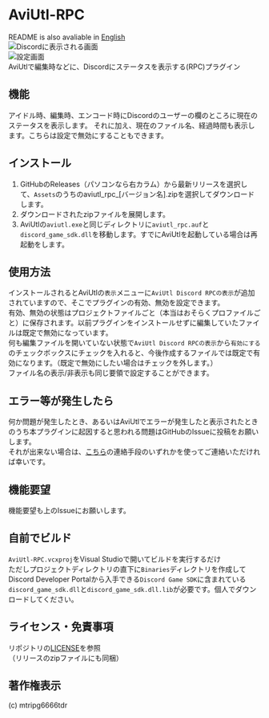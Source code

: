 # AviUtl-RPC 
README is also avaliable in [English](docs/README.en.md)  
![Discordに表示される画面](https://me.myon.ga/assets/AviUtl-RPC.png)  
![設定画面](https://user-images.githubusercontent.com/56076195/148711806-cb1e30c2-f12c-46a1-a035-78ae4891bb48.png)  
AviUtlで編集時などに、Discordにステータスを表示する(RPC)プラグイン

## 機能
アイドル時、編集時、エンコード時にDiscordのユーザーの欄のところに現在のステータスを表示します。
それに加え、現在のファイル名、経過時間も表示します。こちらは設定で無効にすることもできます。

## インストール
1. GitHubのReleases（パソコンなら右カラム）から最新リリースを選択して、`Assets`のうちのaviutl_rpc_[バージョン名].zipを選択してダウンロードします。  
2. ダウンロードされたzipファイルを展開します。  
3. AviUtlの`aviutl.exe`と同じディレクトリに`aviutl_rpc.auf`と`discord_game_sdk.dll`を移動します。すでにAviUtlを起動している場合は再起動をします。  

## 使用方法
インストールされるとAviUtlの`表示`メニューに`AviUtl Discord RPCの表示`が追加されていますので、そこでプラグインの有効、無効を設定できます。  
有効、無効の状態はプロジェクトファイルごと（本当はおそらくプロファイルごと）に保存されます。以前プラグインをインストールせずに編集していたファイルは既定で無効になっています。  
何も編集ファイルを開いていない状態で`AviUtl Discord RPCの表示`から`有効にする`のチェックボックスにチェックを入れると、今後作成するファイルでは既定で有効になります。（既定で無効にしたい場合はチェックを外します。）  
ファイル名の表示/非表示も同じ要領で設定することができます。

## エラー等が発生したら
何か問題が発生したとき、あるいはAviUtlでエラーが発生したと表示されたときのうち本プラグインに起因すると思われる問題はGitHubのIssueに投稿をお願いします。  
それが出来ない場合は、[こちら](http://me.scrpg.tyanoyu.net)の連絡手段のいずれかを使ってご連絡いただければ幸いです。

## 機能要望
機能要望も上のIssueにお願いします。

## 自前でビルド
`AviUtl-RPC.vcxproj`をVisual Studioで開いてビルドを実行するだけ  
ただしプロジェクトディレクトリの直下に`Binaries`ディレクトリを作成してDiscord Developer Portalから入手できる`Discord Game SDK`に含まれている`discord_game_sdk.dll`と`discord_game_sdk.dll.lib`が必要です。個人でダウンロードしてください。

## ライセンス・免責事項
リポジトリの[LICENSE](LICENSE)を参照  
（リリースのzipファイルにも同梱）

## 著作権表示
(c) mtripg6666tdr

